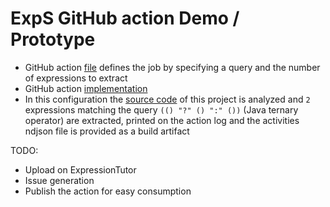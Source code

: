 # ExpS GitHub action Demo / Prototype

- GitHub action [file](.github/workflows/main.yml) defines the
  job by specifying a query and the number of expressions to extract
- GitHub action [implementation](docker)
- In this configuration the [source code](src/main/java) of this project
  is analyzed and `2` expressions matching the query `(() "?" () ":" ())`
  (Java ternary operator) are extracted, printed on the action log and
  the activities ndjson file is provided as a build artifact

TODO:
- Upload on ExpressionTutor
- Issue generation
- Publish the action for easy consumption
